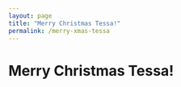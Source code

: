 ```yaml
---
layout: page
title: "Merry Christmas Tessa!"
permalink: /merry-xmas-tessa
---
```


# Merry Christmas Tessa!